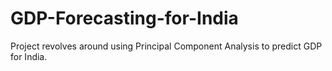 # GDP-Forecasting-for-India
Project revolves around using Principal Component Analysis to predict GDP for India.
